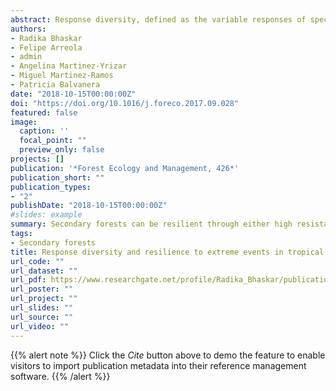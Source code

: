 ```yaml
---
abstract: Response diversity, defined as the variable responses of species to environmental change, has been proposed as a key determinant of ecosystem resilience. We test this hypothesis along a tropical dry forest successional chronosequence that provides a gradient of species richness and diversity. The system experienced a strong disturbance from Jova, a category 2 hurricane, in 2011. We assessed the resilience of secondary forests to hurricane disturbance by estimating both the resistance and the rate of recovery of standing biomass, comparing data from several years prior- and post-hurricane. We assessed response diversity from variations in species-level litter production in response to fluctuations in precipitation during the annual wet-dry transition period in five pre-hurricane years. The two resilience components, resistance and recovery rate, were negatively correlated, suggesting these measures of resilience are inversely coupled. We found that historic reductions in basal area through human intervention may not necessarily reduce system resilience to additional disturbances, and may in some cases enhance the capacity to absorb hurricane perturbation. This implies old-growth forests can withstand some level of human intervention and structural change, and persist through a subsequent natural disturbance. In accordance with theory, sites with greater response diversity to climate should also be more resilient to disturbance; however, we found a surprising negative relationship between response diversity and rate of recovery. We speculate this contradictory result may be due to the compounding nature of multiple disturbances interacting with climate change, and suggest our understanding of mechanisms that confer resilience to ecosystems might need reevaluation as anthropogenic pressures related to land-use and climate intensify.
authors:
- Radika Bhaskar
- Felipe Arreola
- admin
- Angelina Martinez-Yrizar
- Miguel Martinez-Ramos
- Patricia Balvanera
date: "2018-10-15T00:00:00Z"
doi: "https://doi.org/10.1016/j.foreco.2017.09.028"
featured: false
image:
  caption: ''
  focal_point: ""
  preview_only: false
projects: []
publication: '*Forest Ecology and Management, 426*'
publication_short: ""
publication_types:
- "2"
publishDate: "2018-10-15T00:00:00Z"
#slides: example
summary: Secondary forests can be resilient through either high resistance or recovery rate.
tags:
- Secondary forests
title: Response diversity and resilience to extreme events in tropical dry secondary forests
url_code: ""
url_dataset: ""
url_pdf: https://www.researchgate.net/profile/Radika_Bhaskar/publication/321188990_Response_diversity_and_resilience_to_extreme_events_in_tropical_dry_secondary_forests/links/5b0d9f634585157f8722250c/Response-diversity-and-resilience-to-extreme-events-in-tropical-dry-secondary-forests.pdf
url_poster: ""
url_project: ""
url_slides: ""
url_source: ""
url_video: ""
---
```


{{% alert note %}}
Click the *Cite* button above to demo the feature to enable visitors to import publication metadata into their reference management software.
{{% /alert %}}

